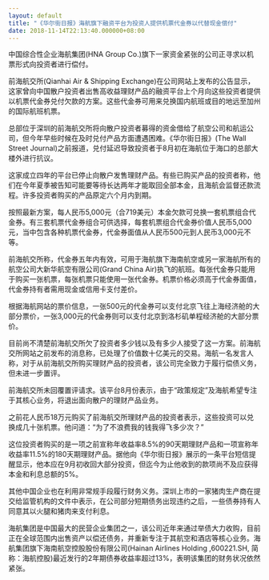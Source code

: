 ```yaml
---
layout: default
title: "《华尔街日报》海航旗下融资平台为投资人提供机票代金券以代替现金偿付"
date: 2018-11-14T22:13:40.000000+08:00
---
```


中国综合性企业海航集团(HNA Group Co.)旗下一家资金紧张的公司正寻求以机票形式向投资者进行偿付。

前海航交所(Qianhai Air & Shipping Exchange)在公司网站上发布的公告显示，这家曾向中国散户投资者出售高收益理财产品的融资平台上个月向这些投资者提供以机票代金券兑付欠款的方案。这些代金券可用来兑换国内航班或目的地远至加州的国际航班机票。

总部位于深圳的前海航交所将向散户投资者募得的资金借给了航空公司和航运公司，但今年早些时候在及时兑付产品方面遭遇困难。《华尔街日报》(The Wall Street Journal)之前报道，兑付延迟导致投资者于8月初在海航位于海口的总部大楼外进行抗议。

这家成立四年的平台已停止向散户发售理财产品。有些已购买产品的投资者称，他们在今年夏季被告知可能要等待长达两年才能取回全部本金，且海航会监督还款流程。许多投资者购买的产品原定六个月内到期。

按照最新方案，每人民币5,000元（合719美元）本金欠款可兑换一套机票组合代金券。有三套机票代金券组合可供选择，每套机票组合代金券价值人民币5,000元，当中包含各种机票代金券，代金券面值从人民币500元到人民币3,000元不等。

前海航交所称，代金券五年内有效，可用于海航旗下海南航空或另一家海航所有的航空公司大新华航空有限公司(Grand China Air)执飞的航班。每张代金券只能用于购买一张机票，每张机票只能使用一张代金券。机票价格必须高于代金券面值，代金券持有者需用现金或信用卡支付差价。

根据海航网站的票价信息，一张500元的代金券可以支付北京飞往上海经济舱的大部分票价，一张3,000元的代金券则可以支付北京到洛杉矶单程经济舱的大部分票价。

目前尚不清楚前海航交所欠了投资者多少钱以及有多少人接受了这一方案。前海航交所网站之前发布的消息称，已处理了价值数十亿美元的交易。海航一名发言人称，对于从前海航交所购买理财产品的投资者，该公司完全致力于履行偿债义务，但未进一步置评。

前海航交所未回覆置评请求。该平台8月份表示，由于“政策规定”及海航希望专注于其核心业务，将退出面向散户的理财产品业务。

之前花人民币18万元购买了前海航交所理财产品的投资者表示，这些投资可以兑换成几十张机票。他问道：“为了不浪费我的钱我得飞多少次？”

这位投资者购买的是一项之前宣称年收益率8.5%的90天期理财产品和一项宣称年收益率11.5%的180天期理财产品。据他向《华尔街日报》展示的一条平台短信提醒显示，他本应在9月初收回大部分投资，但迄今为止他收到的款项尚不及应获得本金和利息总额的5%。

其他中国企业也在利用非常规手段履行财务义务。深圳上市的一家猪肉生产商在提交给监管机构的文件中表示，在公司部分短期债务出现违约之后，一些债券持有人同意其以火腿和猪肉来支付利息。

海航集团是中国最大的民营企业集团之一，该公司近年来通过举债大力收购，目前正在全球范围内出售资产以偿还债务，并重新专注于其航空和酒店等核心业务。海航集团旗下海南航空控股股份有限公司(Hainan Airlines Holding ,600221.SH, 简称：海航控股)最近发行的2年期债券收益率超过13%，表明该集团的财务状况依然紧张。

